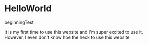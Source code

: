 # HelloWorld
beginningTest

It is my first time to use this website and I'm super excited to use it.
However, I even don't know hoe the heck to use this website

